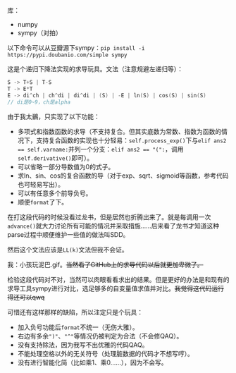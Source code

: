 库：

- numpy
- sympy（对拍）

以下命令可以从豆瓣源下sympy：`pip install -i https://pypi.doubanio.com/simple sympy`

这是个递归下降法实现的求导玩具。文法（注意规避左递归等）：

```cpp
S -> T+S | T-S	
T -> E*T
E -> di^ch | ch^di | di^di | (S) | -E | ln(S) | cos(S) | sin(S)
// di是0~9，ch是alpha
```



由于我太鶸，只实现了以下功能：

- 多项式和指数函数的求导（不支持复合。但其实底数为常数、指数为函数的情况下，支持复合函数的实现也十分轻易：`self.process_exp()`下与`elif ans2 == self.varname:`并列一个分支：`elif ans2 == "(":`，调用`self.derivative()`即可）。
- 可以省略一部分导数值为0的式子。
- 求ln、sin、cos的复合函数的导（对于exp、sqrt、sigmoid等函数，参考代码也可轻易写出）。
- 可以有任意多个前导负号。
- 顺便`format`了下。

在打这段代码的时候没看过龙书，但是居然也折腾出来了。就是每调用一次`advance()`就大力讨论所有可能的情况并采取措施……后来看了龙书才知道这种parse过程中顺便维护一些值的做法叫SDD。

然后这个文法应该是`LL(k)`文法但我不会证。

我：小孩玩泥巴.gif。~~当然看了GitHub上的求导代码以后就更加卑微了。~~

检验这段代码对不对，当然可以肉眼看看求出的结果。但是更好的办法是和现有的求导工具sympy进行对比，选足够多的自变量值求值并对比。~~我觉得这代码运行得还可以qwq~~

可惜还有这样那样的缺陷，所以注定只是个玩具：

- 加入负号功能后`format`不统一（无伤大雅）。
- 右边有多余`")"`、`"^"`等情况仍被判定为合法（不会修QAQ）。
- 没有支持除法，因为我写不出优雅的代码QAQ。
- 不能处理空格以外的无关符号（处理脏数据的代码才不想写哼）。
- 没有进行智能化简（比如乘1、乘0……），因为不会写。

